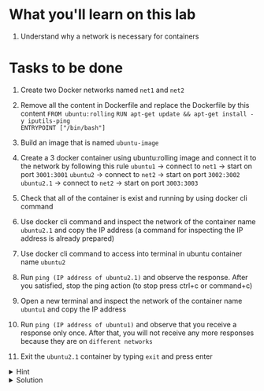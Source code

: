 # What you'll learn on this lab

1. Understand why a network is necessary for containers

# Tasks to be done

1. Create two Docker networks named `net1` and `net2`

2. Remove all the content in Dockerfile and replace the Dockerfile by this content
`FROM ubuntu:rolling`
`RUN apt-get update && apt-get install -y iputils-ping`  
`ENTRYPOINT ["/bin/bash"]` 

3. Build an image that is named `ubuntu-image`

3. Create a 3 docker container using ubuntu:rolling image and connect it to the network by following this rule
`ubuntu1` -> connect to `net1` -> start on port `3001:3001`
`ubuntu2` -> connect to `net2` -> start on port `3002:3002`
`ubuntu2.1` -> connect to `net2` -> start on port `3003:3003`

4. Check that all of the container is exist and running by using docker cli command

5. Use docker cli command and inspect the network of the container name `ubuntu2.1` and copy the IP address (a command for inspecting the IP address is already prepared)

6. Use docker cli command to access into terminal in ubuntu container name `ubuntu2`

7. Run `ping (IP address of ubuntu2.1)` and observe the response. After you satisfied, stop the ping action (to stop press ctrl+c or command+c)

8. Open a new terminal and inspect the network of the container name `ubuntu1` and copy the IP address

9. Run `ping (IP address of ubuntu1)`  and observe that you receive a response only once. After that, you will not receive any more responses because they are on `different networks`

10. Exit the `ubuntu2.1` container by typing `exit` and press enter

<details>
<summary>Hint</summary>

All neccessary command in this lab

1. `docker build -t (image name) .` - Use to create a network in docker
2. `docker network create (network name)` - Use to create a network in docker
3. `docker run -t -d -p (port):(port) --network (network name) --name (container name) (image name):(tag)` - Use to create a container using image and give a parameter of port and network that will be connected
4. `docer exit -it (container name) bash` - Use to access to the ubuntu container so we can run some cli command inside the container
5. `docker network connect (network name) (container name)` - Use to connect the network with a docker container
6. `docker container inspect (container id or container name)` - Use to inspect the container network
7. `docker container inspect --format '{{ .NetworkSettings.Networks.(Your network name).IP address }}' (container id or container name)` - Use to inspect IP address of the container network
8. `docker image ls` - Use to call all the image that exist on machine
9. `docker container ps -a` - Use to list all exist container

</details>

<details>
<summary>Solution</summary>


Create all file 
```plain

cat > Dockerfile <<EOF
FROM ubuntu:rolling

RUN apt-get update && apt-get install -y iputils-ping

ENTRYPOINT ["/bin/bash"]

EOF

cat Dockerfile


```{{exec}}

Docker cli command

```plain


docker network create net1
docker network create net2

docker build -t ubuntu-image .

docker run -t -d -p 3001:3001 --network net1 --name ubuntu1 ubuntu-image
docker run -t -d -p 3002:3002 --network net2 --name ubuntu2 ubuntu-image
docker run -t -d -p 3003:3003 --network net2 --name ubuntu2.1 ubuntu-image

docker container inspect --format '{{ .NetworkSettings.Networks.net1.IP address }}' ubuntu1
docker container inspect --format '{{ .NetworkSettings.Networks.net2.IP address }}' ubuntu2
docker container inspect --format '{{ .NetworkSettings.Networks.net2.IP address }}' ubuntu2.1

echo (Simply go back and refer to Task 6 for further instructions.)

```{{exec}}

</details>
